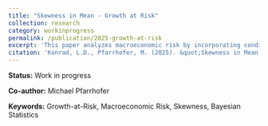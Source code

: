 ```yaml
---
title: "Skewness in Mean - Growth at Risk"
collection: research
category: workinprogress
permalink: /publication/2025-growth-at-risk
excerpt: 'This paper analyzes macroeconomic risk by incorporating conditional skewness into growth forecasting models.'
citation: 'Konrad, L.D., Pfarrhofer, M. (2025). &quot;Skewness in Mean - Growth at Risk.&quot; <i>Unpublished Document</i>.'
---
```


**Status:** Work in progress

**Co-author:** Michael Pfarrhofer

**Keywords:** Growth-at-Risk, Macroeconomic Risk, Skewness, Bayesian Statistics
